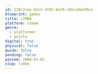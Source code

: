 ```yaml
---
id: 128c2cee-82c2-4f02-8a29-c65ca4ed30ce
blueprint: games
title: LIMBO
platform: steam
genre:
  - platformer
  - puzzle
digital: true
physical: false
guide: false
pending: false
posted: 2000-01-01
slug: limbo
---
```


